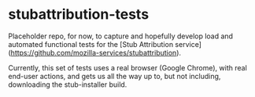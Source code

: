 # stubattribution-tests

Placeholder repo, for now, to capture and hopefully develop load and automated functional tests for the [Stub Attribution service] (https://github.com/mozilla-services/stubattribution).

Currently, this set of tests uses a real browser (Google Chrome), with real end-user actions, and gets us all the way up to, but not including, downloading the stub-installer build.
